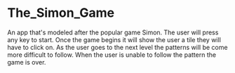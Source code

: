 # The_Simon_Game


An app that's modeled after the popular game Simon. The user will press any key to start. Once the game begins it will show the user a tile they will have to click on. As the user goes to the next level the patterns will be come more difficult to follow. When the user is unable to follow the pattern the game is over.